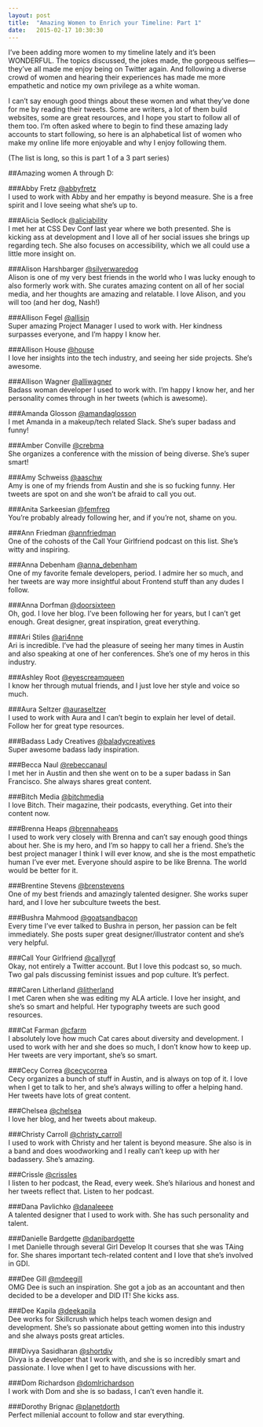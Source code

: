 ```yaml
---
layout: post
title:  "Amazing Women to Enrich your Timeline: Part 1"
date:   2015-02-17 10:30:30
---
```


I’ve been adding more women to my timeline lately and it’s been WONDERFUL. The topics discussed, the jokes made, the gorgeous selfies—they’ve all made me enjoy being on Twitter again. And following a diverse crowd of women and hearing their experiences has made me more empathetic and notice my own privilege as a white woman. 

I can’t say enough good things about these women and what they’ve done for me by reading their tweets. Some are writers, a lot of them build websites, some are great resources, and I hope you start to follow all of them too. I’m often asked where to begin to find these amazing lady accounts to start following, so here is an alphabetical list of women who make my online life more enjoyable and why I enjoy following them.

(The list is long, so this is part 1 of a 3 part series)

<!--more-->

##Amazing women A through D:

###Abby Fretz
[@abbyfretz](https://twitter.com/abbyfretz)
<br>I used to work with Abby and her empathy is beyond measure. She is a free spirit and I love seeing what she’s up to.

###Alicia Sedlock
[@aliciability](https://twitter.com/aliciability)
<br>I met her at CSS Dev Conf last year where we both presented. She is kicking ass at development and I love all of her social issues she brings up regarding tech. She also focuses on accessibility, which we all could use a little more insight on.

###Alison Harshbarger
[@silverwaredog](https://twitter.com/silverwaredog)
<br>Alison is one of my very best friends in the world who I was lucky enough to also formerly work with. She curates amazing content on all of her social media, and her thoughts are amazing and relatable. I love Alison, and you will too (and her dog, Nash!)

###Allison Fegel
[@allisin](https://twitter.com/allisin)
<br>Super amazing Project Manager I used to work with. Her kindness surpasses everyone, and I’m happy I know her.

###Allison House
[@house](https://twitter.com/house)
<br>I love her insights into the tech industry, and seeing her side projects. She’s awesome.

###Allison Wagner
[@alliwagner](https://twitter.com/alliwagner)
<br>Badass woman developer I used to work with. I’m happy I know her, and her personality comes through in her tweets (which is awesome).

###Amanda Glosson
[@amandaglosson](https://twitter.com/amandaglosson)
<br>I met Amanda in a makeup/tech related Slack. She’s super badass and funny!

###Amber Conville
[@crebma](https://twitter.com/crebma)
<br>She organizes a conference with the mission of being diverse. She’s super smart!

###Amy Schweiss
[@aaschw](https://twitter.com/aaschw)
<br>Amy is one of my friends from Austin and she is so fucking funny. Her tweets are spot on and she won’t be afraid to call you out.

###Anita Sarkeesian
[@femfreq](https://twitter.com/femfreq)
<br>You’re probably already following her, and if you’re not, shame on you.

###Ann Friedman
[@annfriedman](https://twitter.com/annfriedman)
<br>One of the cohosts of the Call Your Girlfriend podcast on this list. She’s witty and inspiring.

###Anna Debenham
[@anna_debenham](https://twitter.com/anna_debenham)
<br>One of my favorite female developers, period. I admire her so much, and her tweets are way more insightful about Frontend stuff than any dudes I follow.

###Anna Dorfman
[@doorsixteen](https://twitter.com/doorsixteen)
<br>Oh, god. I love her blog. I’ve been following her for years, but I can’t get enough. Great designer, great inspiration, great everything.

###Ari Stiles
[@ari4nne](https://twitter.com/ari4nne)
<br>Ari is incredible. I’ve had the pleasure of seeing her many times in Austin and also speaking at one of her conferences. She’s one of my heros in this industry.

###Ashley Root
[@eyescreamqueen](https://twitter.com/eyescreamqueen)
<br>I know her through mutual friends, and I just love her style and voice so much.

###Aura Seltzer
[@auraseltzer](https://twitter.com/auraseltzer)
<br>I used to work with Aura and I can’t begin to explain her level of detail. Follow her for great type resources.

###Badass Lady Creatives
[@baladycreatives](https://twitter.com/BAladycreatives)
<br>Super awesome badass lady inspiration.

###Becca Naul
[@rebeccanaul](https://twitter.com/rebeccanaul)
<br>I met her in Austin and then she went on to be a super badass in San Francisco. She always shares great content.

###Bitch Media
[@bitchmedia](https://twitter.com/BitchMedia)
<br>I love Bitch. Their magazine, their podcasts, everything. Get into their content now.

###Brenna Heaps
[@brennaheaps](https://twitter.com/brennaheaps)
<br>I used to work very closely with Brenna and can’t say enough good things about her. She is my hero, and I’m so happy to call her a friend. She’s the best project manager I think I will ever know, and she is the most empathetic human I’ve ever met. Everyone should aspire to be like Brenna. The world would be better for it.

###Brentine Stevens
[@brenstevens](https://twitter.com/brenstevens)
<br>One of my best friends and amazingly talented designer. She works super hard, and I love her subculture tweets the best.

###Bushra Mahmood
[@goatsandbacon](https://twitter.com/goatsandbacon)
<br>Every time I’ve ever talked to Bushra in person, her passion can be felt immediately. She posts super great designer/illustrator content and she’s very helpful.

###Call Your Girlfriend
[@callyrgf](https://twitter.com/callyrgf)
<br>Okay, not entirely a Twitter account. But I love this podcast so, so much. Two gal pals discussing feminist issues and pop culture. It’s perfect.

###Caren Litherland
[@litherland](https://twitter.com/litherland)
<br>I met Caren when she was editing my ALA article. I love her insight, and she’s so smart and helpful. Her typography tweets are such good resources.

###Cat Farman
[@cfarm](https://twitter.com/cfarm)
<br>I absolutely love how much Cat cares about diversity and development. I used to work with her and she does so much, I don’t know how to keep up. Her tweets are very important, she’s so smart.

###Cecy Correa
[@cecycorrea](https://twitter.com/cecycorrea)
<br>Cecy organizes a bunch of stuff in Austin, and is always on top of it. I love when I get to talk to her, and she’s always willing to offer a helping hand. Her tweets have lots of great content.

###Chelsea
[@chelsea](https://twitter.com/chelsea)
<br>I love her blog, and her tweets about makeup.

###Christy Carroll
[@christy_carroll](https://twitter.com/christy_carroll)
<br>I used to work with Christy and her talent is beyond measure. She also is in a band and does woodworking and I really can’t keep up with her badassery. She’s amazing.

###Crissle
[@crissles](https://twitter.com/crissles)
<br>I listen to her podcast, the Read, every week. She’s hilarious and honest and her tweets reflect that. Listen to her podcast.

###Dana Pavlichko
[@danaleeee](https://twitter.com/danaleeee)
<br>A talented designer that I used to work with. She has such personality and talent.

###Danielle Bardgette
[@danibardgette](https://twitter.com/danibardgette)
<br>I met Danielle through several Girl Develop It courses that she was TAing for. She shares important tech-related content and I love that she’s involved in GDI.

###Dee Gill
[@mdeegill](https://twitter.com/mdeegill)
<br>OMG Dee is such an inspiration. She got a job as an accountant and then decided to be a developer and DID IT! She kicks ass.

###Dee Kapila
[@deekapila](https://twitter.com/deekapila)
<br>Dee works for Skillcrush which helps teach women design and development. She’s so passionate about getting women into this industry and she always posts great articles.

###Divya Sasidharan
[@shortdiv](https://twitter.com/shortdiv)
<br>Divya is a developer that I work with, and she is so incredibly smart and passionate. I love when I get to have discussions with her.

###Dom Richardson
[@domlrichardson](https://twitter.com/DomLRichardson)
<br>I work with Dom and she is so badass, I can’t even handle it.

###Dorothy Brignac
[@planetdorth](https://twitter.com/planetdorth)
<br>Perfect millenial account to follow and star everything.
